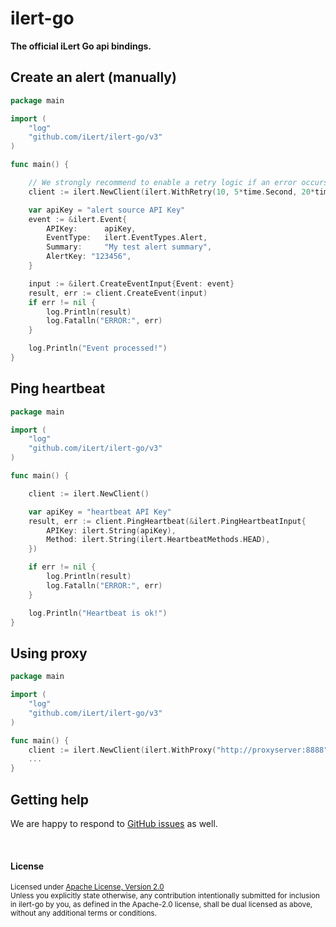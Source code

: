 # ilert-go

**The official iLert Go api bindings.**

## Create an alert (manually)

```go
package main

import (
	"log"
	"github.com/iLert/ilert-go/v3"
)

func main() {

	// We strongly recommend to enable a retry logic if an error occurs
	client := ilert.NewClient(ilert.WithRetry(10, 5*time.Second, 20*time.Second))

	var apiKey = "alert source API Key"
	event := &ilert.Event{
		APIKey:      apiKey,
		EventType:   ilert.EventTypes.Alert,
		Summary:     "My test alert summary",
		AlertKey: "123456",
	}

	input := &ilert.CreateEventInput{Event: event}
	result, err := client.CreateEvent(input)
	if err != nil {
		log.Println(result)
		log.Fatalln("ERROR:", err)
	}

	log.Println("Event processed!")
}
```

## Ping heartbeat

```go
package main

import (
	"log"
	"github.com/iLert/ilert-go/v3"
)

func main() {

	client := ilert.NewClient()

	var apiKey = "heartbeat API Key"
	result, err := client.PingHeartbeat(&ilert.PingHeartbeatInput{
		APIKey: ilert.String(apiKey),
		Method: ilert.String(ilert.HeartbeatMethods.HEAD),
	})

	if err != nil {
		log.Println(result)
		log.Fatalln("ERROR:", err)
	}

	log.Println("Heartbeat is ok!")
}
```

## Using proxy

```go
package main

import (
	"log"
	"github.com/iLert/ilert-go/v3"
)

func main() {
	client := ilert.NewClient(ilert.WithProxy("http://proxyserver:8888"))
	...
}
```

## Getting help

We are happy to respond to [GitHub issues][issues] as well.

[issues]: https://github.com/iLert/ilert-go/issues/new

<br>

#### License

<sup>
Licensed under <a href="LICENSE">Apache License, Version
2.0</a>
</sup>

<br>

<sub>
Unless you explicitly state otherwise, any contribution intentionally submitted for inclusion in ilert-go by you, as defined in the Apache-2.0 license, shall be dual licensed as above, without any additional terms or conditions.
</sub>
